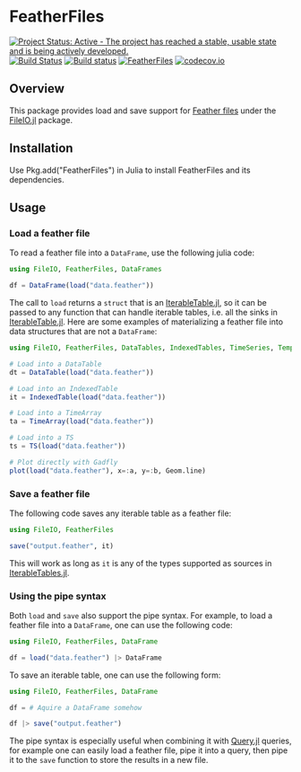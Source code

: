 # FeatherFiles

[![Project Status: Active - The project has reached a stable, usable state and is being actively developed.](http://www.repostatus.org/badges/latest/active.svg)](http://www.repostatus.org/#active)
[![Build Status](https://travis-ci.org/davidanthoff/FeatherFiles.jl.svg?branch=master)](https://travis-ci.org/davidanthoff/FeatherFiles.jl)
[![Build status](https://ci.appveyor.com/api/projects/status/7ungvvmt6q7d9q9p/branch/master?svg=true)](https://ci.appveyor.com/project/davidanthoff/featherfiles-jl/branch/master)
[![FeatherFiles](http://pkg.julialang.org/badges/FeatherFiles_0.6.svg)](http://pkg.julialang.org/?pkg=FeatherFiles)
[![codecov.io](http://codecov.io/github/davidanthoff/FeatherFiles.jl/coverage.svg?branch=master)](http://codecov.io/github/davidanthoff/FeatherFiles.jl?branch=master)

## Overview

This package provides load and save support for [Feather files](https://github.com/wesm/feather)
under the [FileIO.jl](https://github.com/JuliaIO/FileIO.jl) package.

## Installation

Use Pkg.add("FeatherFiles") in Julia to install FeatherFiles and its dependencies.

## Usage

### Load a feather file

To read a feather file into a ``DataFrame``, use the following julia code:

````julia
using FileIO, FeatherFiles, DataFrames

df = DataFrame(load("data.feather"))
````

The call to ``load`` returns a ``struct`` that is an [IterableTable.jl](https://github.com/davidanthoff/IterableTables.jl), so it can be passed to any function that can handle iterable tables, i.e. all the sinks in [IterableTable.jl](https://github.com/davidanthoff/IterableTables.jl). Here are some examples of materializing a feather file into data structures that are not a ``DataFrame``:

````julia
using FileIO, FeatherFiles, DataTables, IndexedTables, TimeSeries, Temporal, Gadfly

# Load into a DataTable
dt = DataTable(load("data.feather"))

# Load into an IndexedTable
it = IndexedTable(load("data.feather"))

# Load into a TimeArray
ta = TimeArray(load("data.feather"))

# Load into a TS
ts = TS(load("data.feather"))

# Plot directly with Gadfly
plot(load("data.feather"), x=:a, y=:b, Geom.line)
````

### Save a feather file

The following code saves any iterable table as a feather file:
````julia
using FileIO, FeatherFiles

save("output.feather", it)
````
This will work as long as ``it`` is any of the types supported as sources in [IterableTables.jl](https://github.com/davidanthoff/IterableTables.jl).

### Using the pipe syntax

Both ``load`` and ``save`` also support the pipe syntax. For example, to load a feather file into a ``DataFrame``, one can use the following code:

````julia
using FileIO, FeatherFiles, DataFrame

df = load("data.feather") |> DataFrame
````

To save an iterable table, one can use the following form:

````julia
using FileIO, FeatherFiles, DataFrame

df = # Aquire a DataFrame somehow

df |> save("output.feather")
````

The pipe syntax is especially useful when combining it with [Query.jl](https://github.com/davidanthoff/Query.jl) queries, for example one can easily load a feather file, pipe it into a query, then pipe it to the ``save`` function to store the results in a new file.

